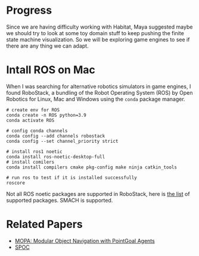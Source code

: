 # Progress

Since we are having difficulty working with Habitat, Maya suggested maybe we should try to look at some toy domain stuff to keep pushing the finite state machine visualization. So we will be exploring game engines to see if there are any thing we can adapt.



# Intall ROS on Mac
When I was searching for alternative robotics simulators in game engines, I found RoboStack, a bundling of the Robot Operating System (ROS) by Open Robotics for Linux, Mac and Windows using the `conda` package manager.

```shell
# create env for ROS
conda create -n ROS python=3.9
conda activate ROS

# config conda channels
conda config --add channels robostack
conda config --set channel_priority strict

# install ros1 noetic
conda install ros-noetic-desktop-full
# install comilers
conda install compilers cmake pkg-config make ninja catkin_tools

# run ros to test if it is installed successfully
roscore
```

Not all ROS noetic packages are supported in RoboStack, here is [the list](https://robostack.github.io/noetic.html) of supported packages. SMACH is supported.

# Related Papers
- [MOPA: Modular Object Navigation with PointGoal Agents](https://3dlg-hcvc.github.io/mopa/)
- [SPOC](https://spoc-robot.github.io/)